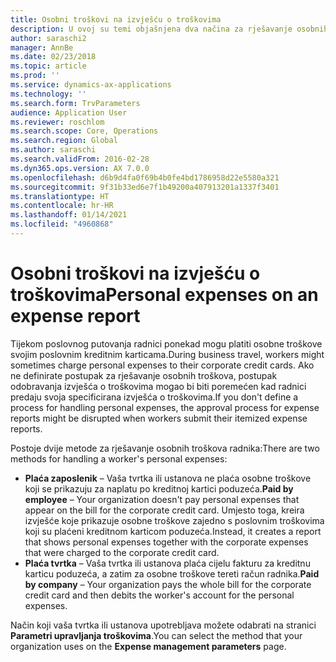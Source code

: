 ```yaml
---
title: Osobni troškovi na izvješću o troškovima
description: U ovoj su temi objašnjena dva načina za rješavanje osobnih troškova radnika u aplikaciji Microsoft Dynamics 365 Finance.
author: saraschi2
manager: AnnBe
ms.date: 02/23/2018
ms.topic: article
ms.prod: ''
ms.service: dynamics-ax-applications
ms.technology: ''
ms.search.form: TrvParameters
audience: Application User
ms.reviewer: roschlom
ms.search.scope: Core, Operations
ms.search.region: Global
ms.author: saraschi
ms.search.validFrom: 2016-02-28
ms.dyn365.ops.version: AX 7.0.0
ms.openlocfilehash: d6b9d4fa0f69b4b0fe4bd1786958d22e5580a321
ms.sourcegitcommit: 9f31b33ed6e7f1b49200a407913201a1337f3401
ms.translationtype: HT
ms.contentlocale: hr-HR
ms.lasthandoff: 01/14/2021
ms.locfileid: "4960868"
---
```

# <a name="personal-expenses-on-an-expense-report"></a><span data-ttu-id="c0922-103">Osobni troškovi na izvješću o troškovima</span><span class="sxs-lookup"><span data-stu-id="c0922-103">Personal expenses on an expense report</span></span>

<span data-ttu-id="c0922-104">Tijekom poslovnog putovanja radnici ponekad mogu platiti osobne troškove svojim poslovnim kreditnim karticama.</span><span class="sxs-lookup"><span data-stu-id="c0922-104">During business travel, workers might sometimes charge personal expenses to their corporate credit cards.</span></span> <span data-ttu-id="c0922-105">Ako ne definirate postupak za rješavanje osobnih troškova, postupak odobravanja izvješća o troškovima mogao bi biti poremećen kad radnici predaju svoja specificirana izvješća o troškovima.</span><span class="sxs-lookup"><span data-stu-id="c0922-105">If you don't define a process for handling personal expenses, the approval process for expense reports might be disrupted when workers submit their itemized expense reports.</span></span> 

<span data-ttu-id="c0922-106">Postoje dvije metode za rješavanje osobnih troškova radnika:</span><span class="sxs-lookup"><span data-stu-id="c0922-106">There are two methods for handling a worker's personal expenses:</span></span>

- <span data-ttu-id="c0922-107">**Plaća zaposlenik** – Vaša tvrtka ili ustanova ne plaća osobne troškove koji se prikazuju za naplatu po kreditnoj kartici poduzeća.</span><span class="sxs-lookup"><span data-stu-id="c0922-107">**Paid by employee** – Your organization doesn't pay personal expenses that appear on the bill for the corporate credit card.</span></span> <span data-ttu-id="c0922-108">Umjesto toga, kreira izvješće koje prikazuje osobne troškove zajedno s poslovnim troškovima koji su plaćeni kreditnom karticom poduzeća.</span><span class="sxs-lookup"><span data-stu-id="c0922-108">Instead, it creates a report that shows personal expenses together with the corporate expenses that were charged to the corporate credit card.</span></span>
- <span data-ttu-id="c0922-109">**Plaća tvrtka** – Vaša tvrtka ili ustanova plaća cijelu fakturu za kreditnu karticu poduzeća, a zatim za osobne troškove tereti račun radnika.</span><span class="sxs-lookup"><span data-stu-id="c0922-109">**Paid by company** – Your organization pays the whole bill for the corporate credit card and then debits the worker's account for the personal expenses.</span></span>

<span data-ttu-id="c0922-110">Način koji vaša tvrtka ili ustanova upotrebljava možete odabrati na stranici **Parametri upravljanja troškovima**.</span><span class="sxs-lookup"><span data-stu-id="c0922-110">You can select the method that your organization uses on the **Expense management parameters** page.</span></span>
